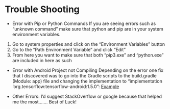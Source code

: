 # Trouble Shooting
- Error with Pip or Python Commands
    If you are seeing errors such as “unknown command” make sure that python and pip are in your system environment variables.
1.	Go to system properties and click on the “Environment Variables” button
2.	Go to the “Path Environment Variable” and click “Edit”
3.	From here you want to make sure that both “pip3.exe” and “python.exe” are included in here as such

- Error with Android Project not Compiling
Depending on the error one fix that I discovered was to go into the Gradle scripts to the build.gradle (Module: app) file and changing the implementation to “implementation ‘org.tensorflow:tensorflow-android:1.5.0”: [Example](https://drive.google.com/file/d/11QEVTEa3i8jvBqRpoxhtoa0rYpsWyNJw/view?usp=sharing)

- Other Errors:
I’d suggest StackOverflow or google because that helped me the most……. Best of Luck!

